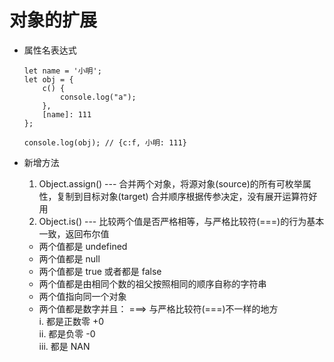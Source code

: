 # 对象的扩展   
- 属性名表达式  
  ```
  let name = '小明';
  let obj = {
      c() {
          console.log("a");
      },
      [name]: 111
  };

  console.log(obj); // {c:f, 小明: 111}
  ```

- 新增方法  
  1. Object.assign() --- 合并两个对象，将源对象(source)的所有可枚举属性，复制到目标对象(target)
     合并顺序根据传参决定，没有展开运算符好用
  2. Object.is() --- 比较两个值是否严格相等，与严格比较符(===)的行为基本一致，返回布尔值  
    * 两个值都是 undefined
    * 两个值都是 null
    * 两个值都是 true 或者都是 false
    * 两个值都是由相同个数的祖父按照相同的顺序自称的字符串
    * 两个值指向同一个对象
    * 两个值都是数字并且： ===> 与严格比较符(===)不一样的地方  
      i. 都是正数零 +0  
      ii. 都是负零 -0  
      iii. 都是 NAN  
